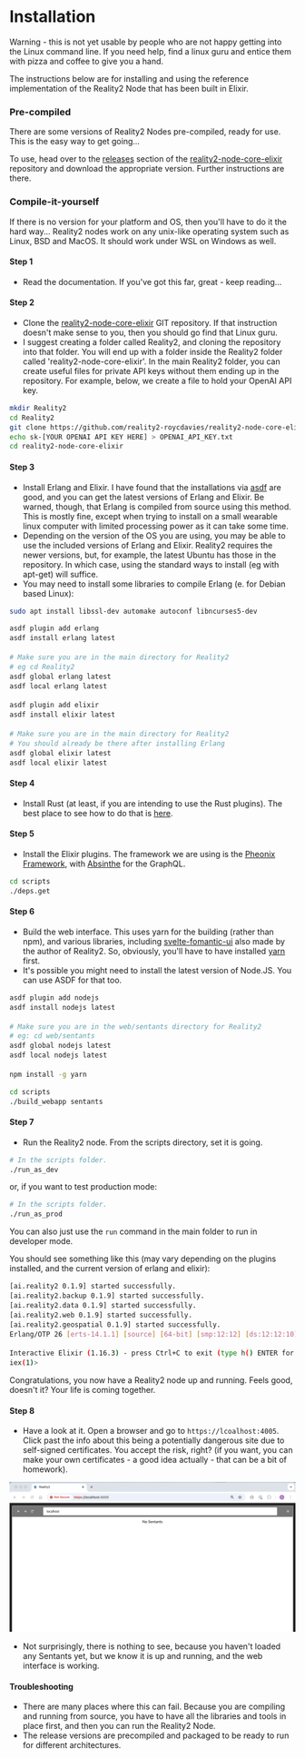# Installation

Warning - this is not yet usable by people who are not happy getting into the Linux command line.  If you need help, find a linux guru and entice them with pizza and coffee to give you a hand.

The instructions below are for installing and using the reference implementation of the Reality2 Node that has been built in Elixir.

### Pre-compiled

There are some versions of Reality2 Nodes pre-compiled, ready for use.  This is the easy way to get going...

To use, head over to the [releases](https://github.com/roycdavies/reality2/releases) section of the [reality2-node-core-elixir](https://github.com/reality-two/reality2-node-core-elixir) repository and download the appropriate version.  Further instructions are there.

### Compile-it-yourself

If there is no version for your platform and OS, then you'll have to do it the hard way...  Reality2 nodes work on any unix-like operating system such as Linux, BSD and MacOS.  It should work under WSL on Windows as well.

#### Step 1

- Read the documentation.  If you've got this far, great - keep reading...

#### Step 2

- Clone the [reality2-node-core-elixir](https://github.com/reality-two/reality2-node-core-elixir) GIT repository.  If that instruction doesn't make sense to you, then you should go find that Linux guru.
- I suggest creating a folder called Reality2, and cloning the repository into that folder.  You will end up with a folder inside the Reality2 folder called 'reality2-node-core-elixir'.  In the main Reality2 folder, you can create useful files for private API keys without them ending up in the repository.  For example, below, we create a file to hold your OpenAI API key.

```bash
mkdir Reality2
cd Reality2
git clone https://github.com/reality2-roycdavies/reality2-node-core-elixir.git
echo sk-[YOUR OPENAI API KEY HERE] > OPENAI_API_KEY.txt
cd reality2-node-core-elixir
```

#### Step 3

- Install Erlang and Elixir.  I have found that the installations via [asdf](https://asdf-vm.com/) are good, and you can get the latest versions of Erlang and Elixir.  Be warned, though, that Erlang is compiled from source using this method.  This is mostly fine, except when trying to install on a small wearable linux computer with limited processing power as it can take some time.
- Depending on the version of the OS you are using, you may be able to use the included versions of Erlang and Elixir.  Reality2 requires the newer versions, but, for example, the latest Ubuntu has those in the repository.  In which case, using the standard ways to install (eg with apt-get) will suffice.
- You may need to install some libraries to compile Erlang (e. for Debian based Linux):

```bash
sudo apt install libssl-dev automake autoconf libncurses5-dev
```

```bash
asdf plugin add erlang
asdf install erlang latest

# Make sure you are in the main directory for Reality2
# eg cd Reality2
asdf global erlang latest
asdf local erlang latest

asdf plugin add elixir
asdf install elixir latest

# Make sure you are in the main directory for Reality2
# You should already be there after installing Erlang
asdf global elixir latest
asdf local elixir latest
```

#### Step 4 

- Install Rust (at least, if you are intending to use the Rust plugins).  The best place to see how to do that is [here](https://www.rust-lang.org/tools/install).

#### Step 5

- Install the Elixir plugins.  The framework we are using is the [Pheonix Framework](https://www.phoenixframework.org/), with [Absinthe](https://absinthe-graphql.org/) for the GraphQL.

```bash
cd scripts
./deps.get
```

#### Step 6

- Build the web interface.  This uses yarn for the building (rather than npm), and various libraries, including [svelte-fomantic-ui](https://github.com/roycdaviesuoa/svelte-fomantic-ui) also made by the author of Reality2.  So, obviously, you'll have to have installed [yarn](https://yarnpkg.com/) first.
- It's possible you might need to install the latest version of Node.JS.  You can use ASDF for that too.

```bash
asdf plugin add nodejs
asdf install nodejs latest

# Make sure you are in the web/sentants directory for Reality2
# eg: cd web/sentants
asdf global nodejs latest
asdf local nodejs latest

npm install -g yarn
```

```bash
cd scripts
./build_webapp sentants
```

#### Step 7

- Run the Reality2 node.  From the scripts directory, set it is going.

```bash
# In the scripts folder.
./run_as_dev
```

or, if you want to test production mode:

```bash
# In the scripts folder.
./run_as_prod
```

You can also just use the `run` command in the main folder to run in developer mode.

You should see something like this (may vary depending on the plugins installed, and the current version of erlang and elixir):

```bash
[ai.reality2 0.1.9] started successfully.
[ai.reality2.backup 0.1.9] started successfully.
[ai.reality2.data 0.1.9] started successfully.
[ai.reality2.web 0.1.9] started successfully.
[ai.reality2.geospatial 0.1.9] started successfully.
Erlang/OTP 26 [erts-14.1.1] [source] [64-bit] [smp:12:12] [ds:12:12:10] [async-threads:1] [jit:ns]

Interactive Elixir (1.16.3) - press Ctrl+C to exit (type h() ENTER for help)
iex(1)> 
```

Congratulations, you now have a Reality2 node up and running.  Feels good, doesn't it?  Your life is coming together.

#### Step 8

- Have a look at it.  Open a browser and go to `https://lcoalhost:4005`.  Click past the info about this being a potentially dangerous site due to self-signed certificates.  You accept the risk, right? (if you want, you can make your own certificates - a good idea actually - that can be a bit of homework).

![](.images/4U7eanM9ORvBo.png)



- Not surprisingly, there is nothing to see, because you haven't loaded any Sentants yet, but we know it is up and running, and the web interface is working.

#### Troubleshooting

- There are many places where this can fail.  Because you are compiling and running from source, you have to have all the libraries and tools in place first, and then you can run the Reality2 Node.
- The release versions are precompiled and packaged to be ready to run for different architectures.